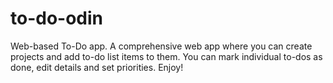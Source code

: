 # to-do-odin
Web-based To-Do app. A comprehensive web app where you can create projects and add to-do list items to them. You can mark individual to-dos as done,
edit details and set priorities. Enjoy!
